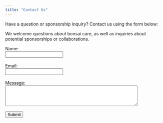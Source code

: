 ```yaml
---
title: "Contact Us"
---
```


Have a question or sponsorship inquiry? Contact us using the form below:

We welcome questions about bonsai care, as well as inquiries about potential sponsorships or collaborations.

<form>
  <label for="name">Name:</label><br>
  <input type="text" id="name" name="name"><br><br>
  <label for="email">Email:</label><br>
  <input type="email" id="email" name="email"><br><br>
  <label for="message">Message:</label><br>
  <textarea id="message" name="message" rows="4" cols="50"></textarea><br><br>
  <input type="submit" value="Submit">
</form>
<script>
  const form = document.querySelector('form');
  form.addEventListener('submit', (event) => {
    if (!form.name.value || !form.email.value || !form.message.value) {
      alert('Please fill in all required fields.');
      event.preventDefault();
    }
    if (!isValidEmail(form.email.value)) {
      alert('Please enter a valid email address.');
      event.preventDefault();
    }
  });

  function isValidEmail(email) {
    const emailRegex = /^[\s@]+@[\s@]+\.[\s@]+$/;
    return emailRegex.test(email);
  }
</script>
